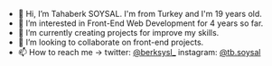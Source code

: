 - 👋 Hi, I’m Tahaberk SOYSAL. I'm from Turkey and I'm 19 years old.
- 👀 I’m interested in Front-End Web Development for 4 years so far.
- 🌱 I’m currently creating projects for improve my skills.
- 💞️ I’m looking to collaborate on front-end projects.
- 📫 How to reach me -> twitter: <a href="https://twitter.com/berksysl_">@berksysl_</a> instagram: <a href="https://www.instagram.com/tb.soysal/">@tb.soysal</a>

<!---
berksysl/berksysl is a ✨ special ✨ repository because its `README.md` (this file) appears on your GitHub profile.
You can click the Preview link to take a look at your changes.
--->
